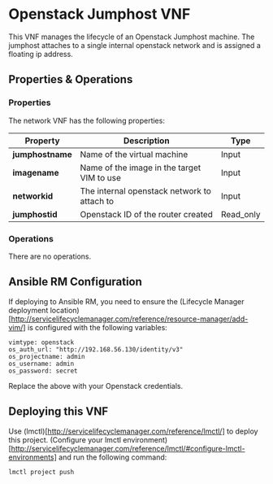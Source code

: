 # Openstack Jumphost VNF

This VNF manages the lifecycle of an Openstack Jumphost machine. The jumphost attaches to a single internal openstack network and is assigned a floating ip address.

## Properties & Operations

### Properties

The network VNF has the following properties:

| Property             |  Description                        | Type      |
|----------------------|-------------------------------------|-----------|
| **jumphostname**     | Name of the virtual machine         | Input     |
| **imagename**        | Name of the image in the target VIM to use | Input     |
| **networkid**        | The internal openstack network to attach to | Input     |
| **jumphostid**       | Openstack ID of the router created  | Read_only |

### Operations

There are no operations. 

## Ansible RM Configuration

If deploying to Ansible RM, you need to ensure the (Lifecycle Manager deployment location)[http://servicelifecyclemanager.com/reference/resource-manager/add-vim/] is configured with the following variables:

```
vimtype: openstack
os_auth_url: "http://192.168.56.130/identity/v3"
os_projectname: admin
os_username: admin
os_password: secret
```

Replace the above with your Openstack credentials.

## Deploying this VNF

Use (lmctl)[http://servicelifecyclemanager.com/reference/lmctl/] to deploy this project. (Configure your lmctl environment)[http://servicelifecyclemanager.com/reference/lmctl/#configure-lmctl-environments] and run the following command:

```
lmctl project push
```
